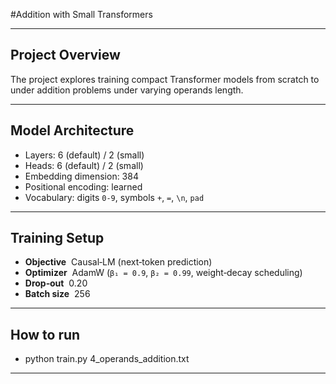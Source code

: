 #Addition with Small Transformers



---

## Project Overview
The project explores training compact Transformer models from scratch to under addition problems under varying operands length.

---


## Model Architecture

- Layers: 6 (default) / 2 (small)  
- Heads: 6 (default) / 2 (small)  
- Embedding dimension: 384  
- Positional encoding: learned  
- Vocabulary: digits `0‑9`, symbols `+`, `=`, `\n`, `pad`

---

## Training Setup
- **Objective**  Causal‑LM (next‑token prediction)  
- **Optimizer**  AdamW (`β₁ = 0.9`, `β₂ = 0.99`, weight‑decay scheduling)  
- **Drop‑out**  0.20  
- **Batch size**  256  
---

## How to run
- python train.py 4_operands_addition.txt

---
